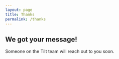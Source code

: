 ```yaml
---
layout: page
title: Thanks
permalink: /thanks
---
```


## We got your message!

Someone on the Tilt team will reach out to you soon.
